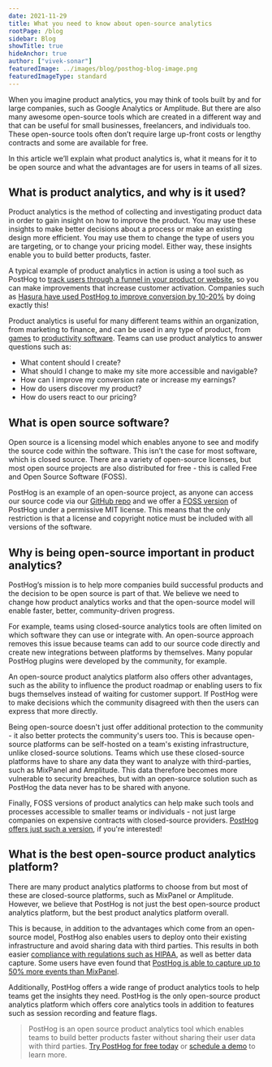 ```yaml
---
date: 2021-11-29
title: What you need to know about open-source analytics
rootPage: /blog
sidebar: Blog
showTitle: true
hideAnchor: true
author: ["vivek-sonar"]
featuredImage: ../images/blog/posthog-blog-image.png
featuredImageType: standard
---
```


When you imagine product analytics, you may think of tools built by and for large companies, such as Google Analytics or Amplitude. But there are also many awesome open-source tools which are created in a different way and that can be useful for small businesses, freelancers, and individuals too. These open-source tools often don’t require large up-front costs or lengthy contracts and some are available for free. 

In this article we’ll explain what product analytics is, what it means for it to be open source and what the advantages are for users in teams of all sizes. 

## What is product analytics, and why is it used?
Product analytics is the method of collecting and investigating product data in order to gain insight on how to improve the product. You may use these insights to make better decisions about a process or make an existing design more efficient. You may use them to change the type of users you are targeting, or to change your pricing model. Either way, these insights enable you to build better products, faster. 

A typical example of product analytics in action is using a tool such as PostHog to [track users through a funnel in your product or website](/docs/user-guides/funnels), so you can make improvements that increase customer activation. Companies such as [Hasura have used PostHog to improve conversion by 10-20%](/customers/hasura) by doing exactly this!

Product analytics is useful for many different teams within an organization, from marketing to finance, and can be used in any type of product, from [games](/blog/building-the-future-of-game-analytics-pureskill) to [productivity software](/customers/saga). Teams can use product analytics to answer questions such as: 

- What content should I create? 
- What should I change to make my site more accessible and navigable? 
- How can I improve my conversion rate or increase my earnings? 
- How do users discover my product?
- How do users react to our pricing?

## What is open source software?
Open source is a licensing model which enables anyone to see and modify the source code within the software. This isn’t the case for most software, which is closed source. There are a variety of open-source licenses, but most open source projects are also distributed for free - this is called Free and Open Source Software (FOSS). 

PostHog is an example of an open-source project, as anyone can access our source code via our [GitHub repo](https://github.com/PostHog/posthog) and we offer a [FOSS version](https://github.com/PostHog/posthog-foss) of PostHog under a permissive MIT license. This means that the only restriction is that a license and copyright notice must be included with all versions of the software.

## Why is being open-source important in product analytics?
PostHog’s mission is to help more companies build successful products and the decision to be open source is part of that. We believe we need to change how product analytics works and that the open-source model will enable faster, better, community-driven progress. 

For example, teams using closed-source analytics tools are often limited on which software they can use or integrate with. An open-source approach removes this issue because teams can add to our source code directly and create new integrations between platforms by themselves. Many popular PostHog plugins were developed by the community, for example. 

An open-source product analytics platform also offers other advantages, such as the ability to influence the product roadmap or enabling users to fix bugs themselves instead of waiting for customer support. If PostHog were to make decisions which the community disagreed with then the users can express that more directly. 

Being open-source doesn't just offer additional protection to the community - it also better protects the community's users too. This is because open-source platforms can be self-hosted on a team's existing infrastructure, unlike closed-source solutions. Teams which use these closed-source platforms have to share any data they want to analyze with third-parties, such as MixPanel and Amplitude. This data therefore becomes more vulnerable to security breaches, but with an open-source solution such as PostHog the data never has to be shared with anyone. 

Finally, FOSS versions of product analytics can help make such tools and processes accessible to smaller teams or individuals - not just large companies on expensive contracts with closed-source providers. [PostHog offers just such a version](https://posthog.com/pricing), if you're interested!

## What is the best open-source product analytics platform?
There are many product analytics platforms to choose from but most of these are closed-source platforms, such as MixPanel or Amplitude. However, we believe that PostHog is not just the best open-source product analytics platform, but the best product analytics platform overall. 

This is because, in addition to the advantages which come from an open-source model, PostHog also enables users to deploy onto their existing infrastructure and avoid sharing data with third parties. This results in both easier [compliance with regulations such as HIPAA](/blog/hipaa-compliant-analytics), as well as better data capture. Some users have even found that [PostHog is able to capture up to 50% more events than MixPanel](/customers/saga).

Additionally, PostHog offers a wide range of product analytics tools to help teams get the insights they need. PostHog is the only open-source product analytics platform which offers core analytics tools in addition to features such as session recording and feature flags.

> PostHog is an open source product analytics tool which enables teams to build better products faster without sharing their user data with third parties. [Try PostHog for free today](https://posthog.com/signup) or [schedule a demo](https://posthog.com/book-a-demo) to learn more.
